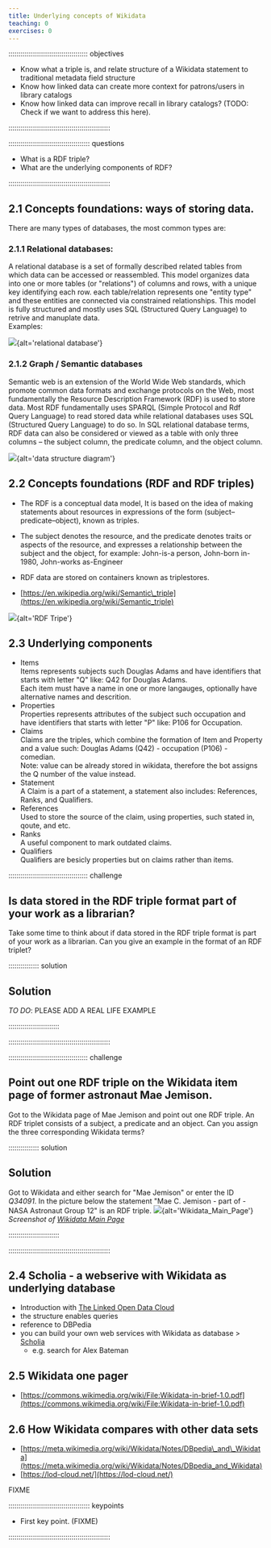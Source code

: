 ```yaml
---
title: Underlying concepts of Wikidata
teaching: 0
exercises: 0
---
```


::::::::::::::::::::::::::::::::::::::: objectives

- Know what a triple is, and relate structure of a Wikidata statement to traditional metadata field structure
- Know how linked data can create more context for patrons/users in library catalogs
- Know how linked data can improve recall in library catalogs? (TODO: Check if we want to address this here).

::::::::::::::::::::::::::::::::::::::::::::::::::

:::::::::::::::::::::::::::::::::::::::: questions

- What is a RDF triple?
- What are the underlying components of RDF?

::::::::::::::::::::::::::::::::::::::::::::::::::

## 2\.1 Concepts foundations: ways of storing data.

There are many types of databases, the most common types are:

### 2\.1.1 Relational databases:

A relational database is a set of formally described related tables from which data can be accessed or reassembled. This model organizes data into one or more tables (or "relations") of columns and rows, with a unique key identifying each row. each table/relation represents one "entity type" and these entities are connected via constrained relationships. This model is fully structured and mostly uses SQL (Structured Query Language) to retrive and manuplate data.  
Examples:

![](fig/Relational_database_terms.svg.png){alt='relational database'}

### 2\.1.2 Graph / Semantic databases

Semantic web is an extension of the World Wide Web standards, which promote common data formats and exchange protocols on the Web, most fundamentally the Resource Description Framework (RDF) is used to store data. Most RDF fundamentally uses SPARQL (Simple Protocol and Rdf Query Language) to read stored data while relational databases uses SQL (Structured Query Language) to do so. In SQL relational database terms, RDF data can also be considered or viewed as a table with only three columns – the subject column, the predicate column, and the object column.

![](fig/Data_Structure_Diagram.jpg){alt='data structure diagram'}

## 2\.2 Concepts foundations (RDF and RDF triples)

- The RDF is a conceptual data model, It is based on the idea of making statements about resources in expressions of the form (subject–predicate–object), known as triples.

- The subject denotes the resource, and the predicate denotes traits or aspects of the resource, and expresses a relationship between the subject and the object, for example: John-is-a person, John-born in-1980, John-works as-Engineer

- RDF data are stored on containers known as triplestores.

- [https://en.wikipedia.org/wiki/Semantic\_triple](https://en.wikipedia.org/wiki/Semantic_triple)

![](fig/RDF_subject_predicate_object.jpg){alt='RDF Tripe'}

## 2\.3 Underlying components

- Items  
  Items represents subjects such Douglas Adams and have identifiers that starts with letter "Q" like: Q42 for Douglas Adams.  
  Each item must have a name in one or more langauges, optionally have alternative names and descrition.
- Properties  
  Properties represents attributes of the subject such occupation and have identifiers that starts with letter "P" like: P106 for Occupation.
- Claims  
  Claims are the triples, which combine the formation of Item and Property and a value such:
  Douglas Adams (Q42) - occupation (P106) - comedian.  
  Note: value can be already stored in wikidata, therefore the bot assigns the Q number of the value instead.
- Statement  
  A Claim is a part of a statement, a statement also includes: References, Ranks, and Qualifiers.
- References  
  Used to store the source of the claim, using properties, such stated in, qoute, and etc.
- Ranks  
  A useful component to mark outdated claims.
- Qualifiers  
  Qualifiers are besicly properties but on claims rather than items.

:::::::::::::::::::::::::::::::::::::::  challenge

## Is data stored in the RDF triple format part of your work as a librarian?

Take some time to think about if data stored in the RDF triple format
is part of your work as a librarian. Can you give an example in the format of an RDF triplet?

:::::::::::::::  solution

## Solution

*TO DO*: PLEASE ADD A REAL LIFE EXAMPLE



:::::::::::::::::::::::::

::::::::::::::::::::::::::::::::::::::::::::::::::

:::::::::::::::::::::::::::::::::::::::  challenge

## Point out one RDF triple on the Wikidata item page of former astronaut Mae Jemison.

Got to the Wikidata page of Mae Jemison and point out one RDF triple.
An RDF triplet consists of a subject, a predicate and an object.
Can you assign the three corresponding Wikidata terms?

:::::::::::::::  solution

## Solution

Got to Wikidata and either search for "Mae Jemison" or enter the ID *Q34091*.
In the picture below the statement "Mae C. Jemison - part of - NASA Astronaut Group 12" is an RDF triple.
![](fig/Mae_Jemison_Wikidata.png){alt='Wikidata\_Main\_Page'}  
*Screenshot of [Wikidata Main Page](https://www.wikidata.org/wiki/Q34091)*

:::::::::::::::::::::::::

::::::::::::::::::::::::::::::::::::::::::::::::::

## 2\.4 Scholia - a webserive with Wikidata as underlying database

- Introduction with [The Linked Open Data Cloud](https://www.lod-cloud.net/)
- the structure enables queries
- reference to DBPedia
- you can build your own web services with Wikidata as database > [Scholia](https://scholia.toolforge.org/)
  - e.g. search for Alex Bateman

## 2\.5 Wikidata one pager

- [https://commons.wikimedia.org/wiki/File:Wikidata-in-brief-1.0.pdf](https://commons.wikimedia.org/wiki/File:Wikidata-in-brief-1.0.pdf)

## 2\.6 How Wikidata compares with other data sets

- [https://meta.wikimedia.org/wiki/Wikidata/Notes/DBpedia\_and\_Wikidata](https://meta.wikimedia.org/wiki/Wikidata/Notes/DBpedia_and_Wikidata)
- [https://lod-cloud.net/](https://lod-cloud.net/)

FIXME



:::::::::::::::::::::::::::::::::::::::: keypoints

- First key point. (FIXME)

::::::::::::::::::::::::::::::::::::::::::::::::::


